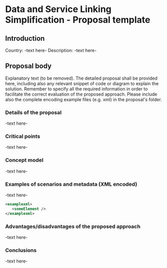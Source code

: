 # Data and Service Linking Simplification - Proposal template

## Introduction

Country: -text here-
Description: -text here-

## Proposal body
Explanatory text (to be removed). The detailed proposal shall be provided here, including also any relevant snippet of code or diagram to explain the solution. Remember to specify all the required information in order to facilitate the correct evaluation of the proposed approach.
Please include also the complete encoding example files (e.g. xml) in the proposal's folder.

### Details of the proposal
-text here-

### Critical points
-text here-

### Concept model
-text here-

### Examples of scenarios and metadata (XML encoded)
-text here-

```xml
<examplexml>
   <someElement />  
</examplexml>
```

### Advantages/disadvantages of the proposed approach
-text here-

### Conclusions 
-text here-